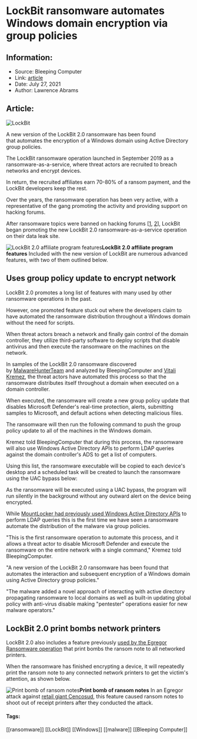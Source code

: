 # LockBit ransomware automates Windows domain encryption via group policies
### 

## Information:
+ Source: Bleeping Computer
+ Link: [article](https://www.bleepingcomputer.com/news/security/lockbit-ransomware-automates-windows-domain-encryption-via-group-policies/)
+ Date: July 27, 2021
+ Author: Lawrence Abrams


## Article:
![LockBit](https://www.bleepstatic.com/content/hl-images/2021/07/27/Lockbit-2.jpg)


A new version of the LockBit 2.0 ransomware has been found that automates the encryption of a Windows domain using Active Directory group policies.


The LockBit ransomware operation launched in September 2019 as a ransomware-as-a-service, where threat actors are recruited to breach networks and encrypt devices.


In return, the recruited affiliates earn 70-80% of a ransom payment, and the LockBit developers keep the rest.


Over the years, the ransomware operation has been very active, with a representative of the gang promoting the activity and providing support on hacking forums.


After ransomware topics were banned on hacking forums [[1](https://www.bleepingcomputer.com/news/security/ransomware-ads-now-also-banned-on-exploit-cybercrime-forum/), [2](https://www.bleepingcomputer.com/news/security/popular-russian-hacking-forum-xss-bans-all-ransomware-topics/)], LockBit  began promoting the new LockBit 2.0 ransomware-as-a-service operation on their data leak site.



![LockBit 2.0 affiliate program features](https://www.bleepstatic.com/images/news/ransomware/l/lockbit/lockbit-2.0/lockbit-affiliate-program.jpg)**LockBit 2.0 affiliate program features**
Included with the new version of LockBit are numerous advanced features, with two of them outlined below.


Uses group policy update to encrypt network
-------------------------------------------


LockBit 2.0 promotes a long list of features with many used by other ransomware operations in the past.


However, one promoted feature stuck out where the developers claim to have automated the ransomware distribution throughout a Windows domain without the need for scripts.


When threat actors breach a network and finally gain control of the domain controller, they utilize third-party software to deploy scripts that disable antivirus and then execute the ransomware on the machines on the network.


In samples of the LockBit 2.0 ransomware discovered by [MalwareHunterTeam](https://twitter.com/malwrhunterteam) and analyzed by BleepingComputer and [Vitali Kremez](https://twitter.com/VK_Intel), the threat actors have automated this process so that the ransomware distributes itself throughout a domain when executed on a domain controller.


When executed, the ransomware will create a new group policy update that disables Microsoft Defender's real-time protection, alerts, submitting samples to Microsoft, and default actions when detecting malicious files.


The ransomware will then run the following command to push the group policy update to all of the machines in the Windows domain.


Kremez told BleepingComputer that during this process, the ransomware will also use Windows Active Directory APIs to perform LDAP queries against the domain controller's ADS to get a list of computers.


Using this list, the ransomware executable will be copied to each device's desktop and a scheduled task will be created to launch the ransomware using the UAC bypass below:


As the ransomware will be executed using a UAC bypass, the program will run silently in the background without any outward alert on the device being encrypted.


While [MountLocker had previously used Windows Active Directory APIs](https://www.bleepingcomputer.com/news/security/mountlocker-ransomware-uses-windows-api-to-worm-through-networks/) to perform LDAP queries this is the first time we have seen a ransomware automate the distribution of the malware via group policies.


"This is the first ransomware operation to automate this process, and it allows a threat actor to disable Microsoft Defender and execute the ransomware on the entire network with a single command," Kremez told BleepingComputer.


"A new version of the LockBit 2.0 ransomware has been found that automates the interaction and subsequent encryption of a Windows domain using Active Directory group policies."  
  

"The malware added a novel approach of interacting with active directory propagating ransomware to local domains as well as built-in updating global policy with anti-virus disable making "pentester" operations easier for new malware operators."


LockBit 2.0 print bombs network printers
----------------------------------------


LockBit 2.0 also includes a feature previously [used by the Egregor Ransomware operation](https://www.bleepingcomputer.com/news/security/egregor-ransomware-print-bombs-printers-with-ransom-notes/) that print bombs the ransom note to all networked printers.


When the ransomware has finished encrypting a device, it will repeatedly print the ransom note to any connected network printers to get the victim's attention, as shown below.



![Print bomb of ransom notes](https://www.bleepstatic.com/images/news/ransomware/l/lockbit/lockbit-2.0/print-bomb.jpg)**Print bomb of ransom notes**
In an Egregor attack against [retail giant Cencosud](https://www.bleepingcomputer.com/news/security/retail-giant-cencosud-hit-by-egregor-ransomware-attack-stores-impacted/), this feature caused ransom notes to shoot out of receipt printers after they conducted the attack.




#### Tags:
[[ransomware]] [[LockBit]] [[Windows]] [[malware]] [[Bleeping Computer]]

